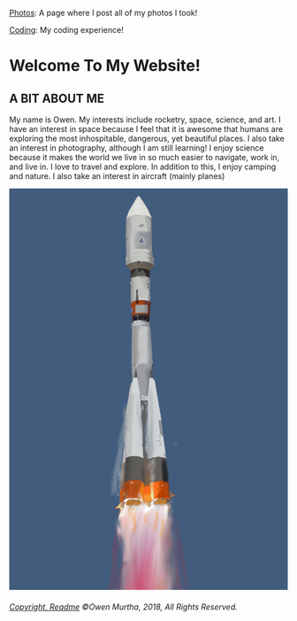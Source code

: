  

 <a href="https://owenm06.github.io/OwenPhotos06.github.io">Photos</a>: A page where I post all of my photos I took!
 
 <a href="https://owenm06.github.io/Coding06.github.io/">Coding</a>: My coding experience!
<h1> Welcome To My Website! </h1>
<h2> A BIT ABOUT ME </h2>
  <p> My name is Owen. My interests include rocketry, space, science, and art. I have an interest in space because I feel that it is awesome that humans are exploring the most inhospitable, dangerous, yet beautiful places. I also take an interest in photography, although I am still learning! I enjoy science because it makes the world we live in so much easier to navigate, work in, and live in. I love to travel and explore. In addition to this, I enjoy camping and nature. 
I also take an interest in aircraft (mainly planes) </p>
 
<img src="D2D4E538-5C5B-4F0D-B629-9CEC46B66C37.jpeg" alt="Rocket" class="inline"/>
<h6> <a href="https://github.com/Owenm06/OwenM06.github.io/blob/master/README.md">Copyright, Readme</a> ©Owen Murtha, 2018, All Rights Reserved. </h6>
